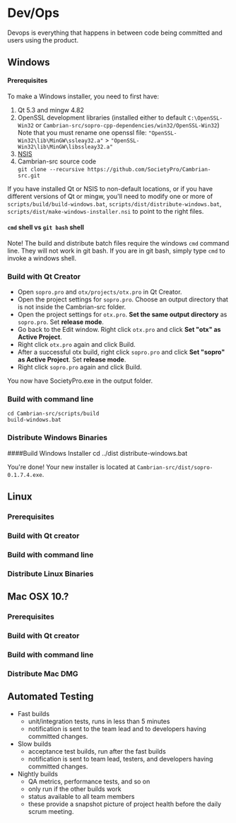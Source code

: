 # Dev/Ops
Devops is everything that happens in between code being committed and users using the product.
## Windows
#### Prerequisites
To make a Windows installer, you need to first have:
1. Qt 5.3 and mingw 4.82
2. OpenSSL development libraries
  (installed either to default `C:\OpenSSL-Win32` or `Cambrian-src/sopro-cpp-dependencies/win32/OpenSSL-Win32`)  
  Note that you must rename one openssl file: 
  `"OpenSSL-Win32\lib\MinGW\ssleay32.a"` > `"OpenSSL-Win32\lib\MinGW\libssleay32.a"`
3. [NSIS](http://nsis.sourceforge.net/Main_Page)
4. Cambrian-src source code  
  `git clone --recursive https://github.com/SocietyPro/Cambrian-src.git`

If you have installed Qt or NSIS to non-default locations, or if you have different versions of Qt or mingw, you'll need to modify one or more of `scripts/build/build-windows.bat`, `scripts/dist/distribute-windows.bat`, `scripts/dist/make-windows-installer.nsi` to point to the right files.

#### `cmd` shell vs `git bash` shell
Note! The build and distribute batch files require the windows `cmd` command line. They will not work in git bash. If you are in git bash, simply type `cmd` to invoke a windows shell.

### Build with Qt Creator
* Open `sopro.pro` and `otx/projects/otx.pro` in Qt Creator.
* Open the project settings for `sopro.pro`. Choose an output directory that is not inside the Cambrian-src folder.
* Open the project settings for `otx.pro`. **Set the same output directory** as `sopro.pro`. Set **release mode**.
* Go back to the Edit window. Right click `otx.pro` and click **Set "otx" as Active Project**.
* Right click `otx.pro` again and click Build.
* After a successful otx build, right click `sopro.pro` and click **Set "sopro" as Active Project**. Set **release mode**.
* Right click `sopro.pro` again and click Build.

You now have SocietyPro.exe in the output folder.

### Build with command line
    cd Cambrian-src/scripts/build
    build-windows.bat
### Distribute Windows Binaries
####Build Windows Installer
    cd ../dist
    distribute-windows.bat

You're done! Your new installer is located at `Cambrian-src/dist/sopro-0.1.7.4.exe`.

## Linux
### Prerequisites
### Build with Qt creator

### Build with command line
### Distribute Linux Binaries

## Mac OSX 10.?
### Prerequisites
### Build with Qt creator
### Build with command line
### Distribute Mac DMG

## Automated Testing

* Fast builds 
  * unit/integration tests, runs in less than 5 minutes
  * notification is sent to the team lead and to developers having committed changes.
* Slow builds 
  * acceptance test builds, run after the fast builds 
  * notification is sent to team lead, testers, and developers having committed changes.
* Nightly builds 
  * QA metrics, performance tests, and so on
  * only run if the other builds work
  * status available to all team members
  * these provide a snapshot picture of project health before the daily scrum meeting.
